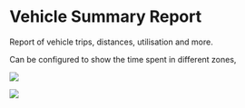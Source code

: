 # Vehicle Summary Report

Report of vehicle trips, distances, utilisation and more.

Can be configured to show the time spent in different zones,

![](https://i.imgur.com/n8r60z9.png)


![](https://i.imgur.com/DVD9KyS.png)
